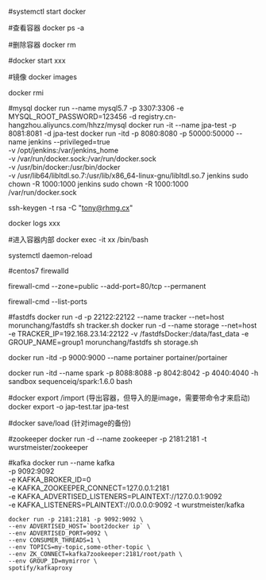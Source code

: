 #systemctl start docker 

#查看容器
docker ps -a

#删除容器
docker rm 

#docker start xxx

#镜像
docker images

docker rmi



#mysql
docker run --name mysql5.7 -p 3307:3306 -e MYSQL_ROOT_PASSWORD=123456 -d registry.cn-hangzhou.aliyuncs.com/hhzz/mysql
docker run -it --name jpa-test -p 8081:8081 -d jpa-test
docker run -itd -p 8080:8080 -p 50000:50000 --name jenkins --privileged=true \
-v /opt/jenkins:/var/jenkins_home \
-v /var/run/docker.sock:/var/run/docker.sock \
-v /usr/bin/docker:/usr/bin/docker \
-v /usr/lib64/libltdl.so.7:/usr/lib/x86_64-linux-gnu/libltdl.so.7  jenkins
sudo chown -R 1000:1000 jenkins
sudo chown -R 1000:1000 /var/run/docker.sock


ssh-keygen -t rsa -C "tony@rhmg.cx"


docker logs xxx


#进入容器内部
docker exec -it xx  /bin/bash


systemctl daemon-reload


#centos7 firewalld 

firewall-cmd --zone=public --add-port=80/tcp --permanent

firewall-cmd --list-ports

#fastdfs
docker run -d -p 22122:22122 --name tracker --net=host morunchang/fastdfs sh tracker.sh
docker run -d --name storage --net=host -e TRACKER_IP=192.168.23.14:22122 -v /fastdfsDocker:/data/fast_data -e GROUP_NAME=group1 morunchang/fastdfs sh storage.sh


docker run -itd -p 9000:9000 --name portainer portainer/portainer 

docker run -itd --name spark -p 8088:8088 -p 8042:8042 -p 4040:4040 -h sandbox sequenceiq/spark:1.6.0 bash


#docker export /import (导出容器，但导入的是image，需要带命令才来启动)
docker export -o jap-test.tar jpa-test

#docker save/load (针对image的备份)

#zookeeper
docker run -d --name zookeeper -p 2181:2181 -t wurstmeister/zookeeper

#kafka
	docker run  --name kafka \
	-p 9092:9092 \
	-e KAFKA_BROKER_ID=0 \
	-e KAFKA_ZOOKEEPER_CONNECT=127.0.0.1:2181 \
	-e KAFKA_ADVERTISED_LISTENERS=PLAINTEXT://127.0.0.1:9092 \
	-e KAFKA_LISTENERS=PLAINTEXT://0.0.0.0:9092 -t wurstmeister/kafka

	
	
	docker run -p 2181:2181 -p 9092:9092 \
    --env ADVERTISED_HOST=`boot2docker ip` \
    --env ADVERTISED_PORT=9092 \
    --env CONSUMER_THREADS=1 \
    --env TOPICS=my-topic,some-other-topic \
    --env ZK_CONNECT=kafka7zookeeper:2181/root/path \
    --env GROUP_ID=mymirror \
    spotify/kafkaproxy
